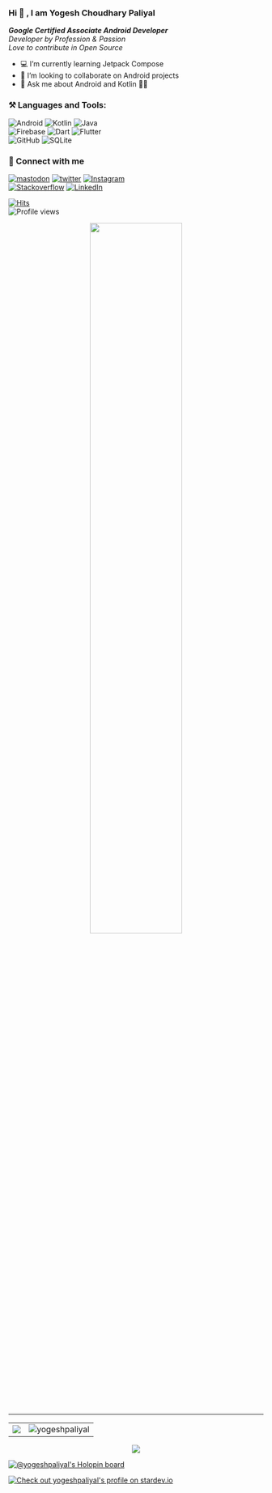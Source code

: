 

### Hi 👋 , I am Yogesh Choudhary Paliyal
***Google Certified Associate Android Developer***  
*Developer by Profession & Passion*  
*Love to contribute in Open Source*


- 💻  I’m currently learning Jetpack Compose
- 👯  I’m looking to collaborate on Android projects
- 💬  Ask me about Android and Kotlin 💚💜

### **⚒️ Languages and Tools:**  

![Android](https://img.shields.io/badge/Android-3DDC84?style=for-the-badge&logo=android&logoColor=white)
![Kotlin](https://img.shields.io/badge/kotlin-%230095D5.svg?style=for-the-badge&logo=kotlin&logoColor=white)
![Java](https://img.shields.io/badge/java-%23ED8B00.svg?style=for-the-badge&logo=java&logoColor=white)  
![Firebase](https://img.shields.io/badge/firebase-%23039BE5.svg?style=for-the-badge&logo=firebase)
![Dart](https://img.shields.io/badge/dart-%230175C2.svg?style=for-the-badge&logo=dart&logoColor=white)
![Flutter](https://img.shields.io/badge/Flutter-%2302569B.svg?style=for-the-badge&logo=Flutter&logoColor=white)  
![GitHub](https://img.shields.io/badge/github-%23121011.svg?style=for-the-badge&logo=github&logoColor=white)
![SQLite](https://img.shields.io/badge/sqlite-%2307405e.svg?style=for-the-badge&logo=sqlite&logoColor=white)



### 🤝 Connect with me 
<a href="https://androiddev.social/@yogeshpaliyal" target="_blank"><img src="https://img.shields.io/badge/Mastodon-Yogesh_Paliyal-3DDC84?style=for-the-badge&logo=mastodon" alt="mastodon"></a> 
<a href="https://bit.ly/gh-yogeshpaliyal-twitter" target="_blank"><img src="https://img.shields.io/badge/Twitter-Yogesh_Paliyal-00acee?style=for-the-badge&logo=twitter" alt="twitter"></a>  <a href="https://bit.ly/gt-yogeshpaliyal-insta" target="_blank"><img src="https://img.shields.io/badge/Instagram-Yogesh_Paliyal-E1306C?style=for-the-badge&logo=Instagram" alt="Instagram"></a>  
<a href="https://bit.ly/gt-yogeshpaliyal-sto" target="_blank"><img src="https://img.shields.io/badge/Stackoverflow-Yogesh%20Paliyal-ef8236?style=for-the-badge&logo=Stackoverflow" alt="Stackoverflow"></a> <a href="https://bit.ly/gt-yogeshpaliyal-linkedin" target="_blank"><img src="https://img.shields.io/badge/LinkedIn-Yogesh%20Paliyal-0e76a8?style=for-the-badge&logo=linkedin" alt="LinkedIn"></a>   

[![Hits](https://hits.seeyoufarm.com/api/count/incr/badge.svg?url=https%3A%2F%2Fgithub.com%2Fyogeshpaliyal&count_bg=%2379C83D&title_bg=%23555555&icon=&icon_color=%23E7E7E7&title=hits&edge_flat=true)](https://yogeshpaliyal.com)  
![Profile views](https://gpvc.arturio.dev/yogeshpaliyal)  

<center>
<a href="https://github.com/ryo-ma/github-profile-trophy">
  <img src="https://github-profile-trophy.vercel.app/?username=yogeshpaliyal&column=6" width="60%"/>
</a>
 </center>

---

<table border="0px" style="border:0px">
  <tr>
  <td>
<img src="https://github-readme-stats.vercel.app/api?username=yogeshpaliyal&count_private=true&include_all_commits=true" />    
    </td>
    <td>
        <img src="https://github-readme-streak-stats.herokuapp.com/?user=yogeshpaliyal&count_private=true" alt="yogeshpaliyal" />
    </td>
  
  </tr>
  </table>  

<div  align="center">
  <img src="https://github-readme-stats.vercel.app/api/top-langs/?username=yogeshpaliyal&layout=compact" />
  </div>


[![@yogeshpaliyal's Holopin board](https://holopin.io/api/user/board?user=yogeshpaliyal)](https://holopin.io/@yogeshpaliyal)

[![Check out yogeshpaliyal's profile on stardev.io](https://stardev.io/developers/yogeshpaliyal/badge/languages/country.svg)](https://stardev.io/developers/yogeshpaliyal)

